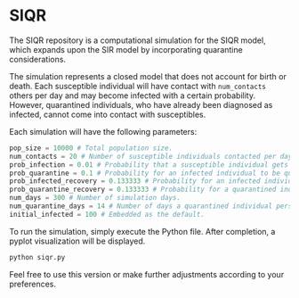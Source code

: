 # SIQR

The SIQR repository is a computational simulation for the SIQR model, which expands upon the SIR model by incorporating quarantine considerations.

The simulation represents a closed model that does not account for birth or death. Each susceptible individual will have contact with `num_contacts` others per day and may become infected with a certain probability. However, quarantined individuals, who have already been diagnosed as infected, cannot come into contact with susceptibles.

Each simulation will have the following parameters:

```python
pop_size = 10000 # Total population size.
num_contacts = 20 # Number of susceptible individuals contacted per day.
prob_infection = 0.01 # Probability that a susceptible individual gets infected.
prob_quarantine = 0.1 # Probability for an infected individual to be quarantined.
prob_infected_recovery = 0.133333 # Probability for an infected individual to recover.
prob_quarantine_recovery = 0.133333 # Probability for a quarantined individual to recover.
num_days = 300 # Number of simulation days.
num_quarantine_days = 14 # Number of days a quarantined individual persists. They will be freed to the infected category after completion.
initial_infected = 100 # Embedded as the default.
```

To run the simulation, simply execute the Python file. After completion, a pyplot visualization will be displayed.

```bash
python siqr.py
```

Feel free to use this version or make further adjustments according to your preferences.
